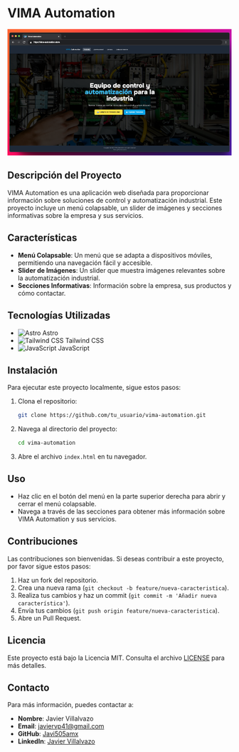 # VIMA Automation

![Screenshot](./src/assets/index.png)

## Descripción del Proyecto

VIMA Automation es una aplicación web diseñada para proporcionar información sobre soluciones de control y automatización industrial. Este proyecto incluye un menú colapsable, un slider de imágenes y secciones informativas sobre la empresa y sus servicios.

## Características

- **Menú Colapsable**: Un menú que se adapta a dispositivos móviles, permitiendo una navegación fácil y accesible.
- **Slider de Imágenes**: Un slider que muestra imágenes relevantes sobre la automatización industrial.
- **Secciones Informativas**: Información sobre la empresa, sus productos y cómo contactar.

## Tecnologías Utilizadas

- ![Astro](https://img.shields.io/badge/Astro-FF5C5C?style=flat-square&logo=astro&logoColor=white) Astro
- ![Tailwind CSS](https://img.shields.io/badge/Tailwind%20CSS-06B6D4?style=flat-square&logo=tailwindcss&logoColor=white) Tailwind CSS
- ![JavaScript](https://img.shields.io/badge/JavaScript-F7DF1E?style=flat-square&logo=javascript&logoColor=black) JavaScript

## Instalación

Para ejecutar este proyecto localmente, sigue estos pasos:

1. Clona el repositorio:

   ```bash
   git clone https://github.com/tu_usuario/vima-automation.git
   ```

2. Navega al directorio del proyecto:

   ```bash
   cd vima-automation
   ```

3. Abre el archivo `index.html` en tu navegador.

## Uso

- Haz clic en el botón del menú en la parte superior derecha para abrir y cerrar el menú colapsable.
- Navega a través de las secciones para obtener más información sobre VIMA Automation y sus servicios.

## Contribuciones

Las contribuciones son bienvenidas. Si deseas contribuir a este proyecto, por favor sigue estos pasos:

1. Haz un fork del repositorio.
2. Crea una nueva rama (`git checkout -b feature/nueva-caracteristica`).
3. Realiza tus cambios y haz un commit (`git commit -m 'Añadir nueva característica'`).
4. Envía tus cambios (`git push origin feature/nueva-caracteristica`).
5. Abre un Pull Request.

## Licencia

Este proyecto está bajo la Licencia MIT. Consulta el archivo [LICENSE](LICENSE) para más detalles.

## Contacto

Para más información, puedes contactar a:

- **Nombre**: Javier Villalvazo
- **Email**: javiervp41@gmail.com
- **GitHub**: [Javi505amx](https://github.com/Javi505amx)
- **LinkedIn**: [Javier Villalvazo](https://www.linkedin.com/in/javier-villalvazo/)
